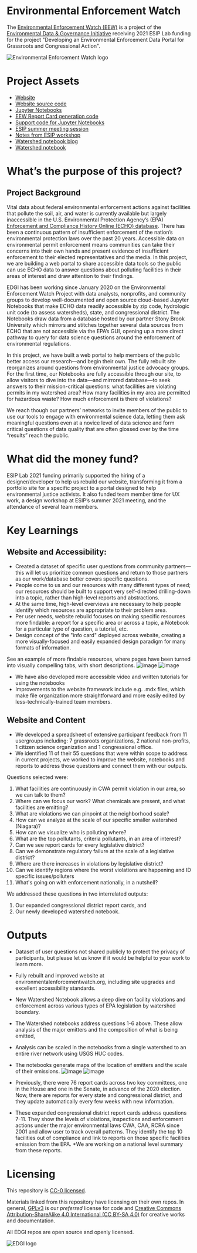 # Environmental Enforcement Watch
The [Environmental Enforcement Watch (EEW)](https://www.environmentalenforcementwatch.org/) is a project of the [Environmental Data & Governance Initiative](https://envirodatagov.org/) receiving 2021 ESIP Lab funding for the project "Developing an Environmental Enforcement Data Portal for Grassroots and Congressional Action".

![Environmental Enforcement Watch logo](https://www.environmentalenforcementwatch.org/static/bf7ebd06042a6474924e9b35fcf4d374/90171/eew-logo.png)

# Project Assets
* [Website](//environmentalenforcementwatch.org)
* [Website source code](https://github.com/edgi-govdata-archiving/EEW-Website)
* [Jupyter Notebooks](https://github.com/edgi-govdata-archiving/ECHO-Cross-Program)
* [EEW Report Card generation code](https://github.com/edgi-govdata-archiving/EEW-ReportCard-Data)
* [Support code for Jupyter Notebooks](https://github.com/edgi-govdata-archiving/ECHO_modules)
* [ESIP summer meeting session](https://2021esipsummermeeting.sched.com/event/b7bfcfb7b3efd99bd9dedaa8341a2b82)
* [Notes from ESIP workshop](https://docs.google.com/document/d/1xFD8Luv6u34uKQHh48znXWiykcFUiZpKfroBSn-1wls/edit)
* [Watershed notebook blog](https://envirodatagov.org/whats-in-my-watershed-a-tool-for-community-analysis-of-water-pollution-and-polluters/)
* [Watershed notebook](https://colab.research.google.com/github/edgi-govdata-archiving/ECHO-Watershed/blob/main/ECHO_Watershed.ipynb)

# What’s the purpose of this project?
## Project Background
Vital data about federal environmental enforcement actions against facilities that pollute the soil, air, and water is currently available but largely inaccessible in the U.S. Environmental Protection Agency’s (EPA) [Enforcement and Compliance History Online (ECHO) database](https://echo.epa.gov/). There has been a continuous pattern of insufficient enforcement of the nation’s environmental protection laws over the past 20 years. Accessible data on environmental permit enforcement means communities can take their concerns into their own hands and present evidence of insufficient enforcement to their elected representatives and the media.  In this project, we are building a web portal to share accessible data tools so the public can use ECHO data to answer questions about polluting facilities in their areas of interest and draw attention to their findings.

EDGI has been working since January 2020 on the Environmental Enforcement Watch Project with data analysts, nonprofits, and community groups to develop well-documented and open source cloud-based Jupyter Notebooks that make ECHO data readily accessible by zip code, hydrologic unit code (to assess watersheds), state, and congressional district. The Notebooks draw data from a database hosted by our partner Stony Brook University which mirrors and stitches together several data sources from ECHO that are not accessible via the EPA’s GUI, opening up a more direct pathway to query for data science questions around the enforcement of environmental regulations.

In this project, we have built a web portal to help members of the public better access our research—and begin their own. The fully rebuilt site reorganizes around questions from environmental justice advocacy groups. For the first time, our Notebooks are fully accessible through our site, to allow visitors to dive into the data—and mirrored database—to seek answers to their mission-critical questions: what facilities are violating permits in my watershed area? How many facilities in my area are permitted for hazardous waste? How much enforcement is there of violations?

We reach though our partners’ networks to invite members of the public to use our tools to engage with environmental science data, letting them ask meaningful questions even at a novice level of data science and form critical questions of data quality that are often glossed over by the time “results” reach the public.

# What did the money fund?
ESIP Lab 2021 funding primarily supported the hiring of a designer/developer to help us rebuild our website, transforming it from a portfolio site for a specific project to a portal designed to help environmental justice activists. It also funded team member time for UX work, a design workshop at ESIP’s summer 2021 meeting, and the attendance of several team members.

# Key Learnings

## Website and Accessibility:
* Created a dataset of specific user questions from community partners— this will let us prioritize common questions and return to those partners as our work/database better covers specific questions.
* People come to us and our resources with many different types of need; our resources should be built to support very self-directed drilling-down into a topic, rather than high-level reports and abstractions.
* At the same time, high-level overviews are necessary to help people identify which resources are appropriate to their problem area.
* Per user needs, website rebuild focuses on making specific resources more findable: a report for a specific area or across a topic, a Notebook for a particular type of question, a tutorial, etc.
* Design concept of the "info card" deployed across website, creating a more visually-focused and easily expanded design paradigm for many formats of information.

See an example of more findable resources, where pages have been turned into visually compelling tabs, with short descriptions.
![image](https://user-images.githubusercontent.com/454690/142068972-122bf52b-cc11-408f-8d33-d8b72ffa2744.png)
![image](https://user-images.githubusercontent.com/454690/142069028-e5d3a324-6351-4ab8-a697-623a65f4cc01.png)

* We have also developed more accessible video and written tutorials for using the notebooks
* Improvements to the website framework include e.g. .mdx files, which make file organization more straightforward and more easily edited by less-technically-trained team members.

## Website and Content
* We developed a spreadsheet of extensive participant feedback from 11 usergroups including: 7 grassroots organizations, 2 national non-profits, 1 citizen science organization and 1 congressional office.
* We identified 11 of their 55 questions that were within scope to address in current projects, we worked to improve the website, notebooks and reports to address those questions and connect them with our outputs. 

Questions selected were:
1. What facilities are continuously in CWA permit violation in our area, so we can talk to them?
1. Where can we focus our work? What chemicals are present, and what facilities are emitting?
1. What are violations we can pinpoint at the neighborhood scale?
1. How can we analyze at the scale of our specific smaller watershed (Niagara)?
1. How can we visualize who is polluting where?
1. What are the top pollutants, criteria pollutants, in an area of interest?
1. Can we see report cards for every legislative district?
1. Can we demonstrate regulatory failure at the scale of a legislative district?
1. Where are there increases in violations by legislative district?
1. Can we identify regions where the worst violations are happening and ID specific issues/polluters
1. What's going on with enforcement nationally, in a nutshell?

We addressed these questions in two interrelated outputs:
1. Our expanded congressional district report cards, and
2. Our newly developed watershed notebook.

# Outputs
* Dataset of user questions not shared publicly to protect the privacy of participants, but please let us know if it would be helpful to your work to learn more.
* Fully rebuilt and improved website at environmentalenforcementwatch.org, including site upgrades and excellent accessibility standards.

* New Watershed Notebook allows a deep dive on facility violations and enforcement across various types of EPA legislation by watershed boundary.
* The Watershed notebooks address questions 1-6 above. These allow analysis of the major emitters and the composition of what is being emitted, 
* Analysis can be scaled in the notebooks from a single watershed to an entire river network using USGS HUC codes.
* The notebooks generate maps of the location of emitters and the scale of their emissions.
![image](https://user-images.githubusercontent.com/454690/142069974-c292f236-0d1f-43b2-b2e4-788bb8bed79c.png)
![image](https://user-images.githubusercontent.com/454690/142070294-bc928426-3d3c-42f9-b268-7cff3d70e2d2.png)

* Previously, there were 76 report cards across two key committees, one in the House and one in the Senate, in advance of the 2020 election. Now, there are reports for every state and congressional district, and they update automatically every few weeks with new information.
* These expanded congressional district report cards address questions 7-11. They show the levels of violations, inspections and enforcement actions under the major environmental laws CWA, CAA, RCRA since 2001 and allow user to track overall patterns. They identify the top 10 facilities out of compliance and link to reports on those specific facilities emission from the EPA. *We are working on a national level summary from these reports.


# Licensing
This repository is [CC-0 licensed](https://github.com/ESIPFed/Environmental-Enforcement-Watch/blob/main/LICENSE).

Materials linked from this repository have licensing on their own repos. In general, [GPLv3](http://gplv3.fsf.org/) is our _preferred_ license for code and [Creative Commons Attribution-ShareAlike 4.0 International (CC BY-SA 4.0)](https://creativecommons.org/licenses/by-sa/4.0/) for creative works and documentation.

All EDGI repos are open source and openly licensed.

![EDGI logo](https://envirodatagov.org/wp-content/uploads/2017/03/EDGI_Logo-Horiz_Hi-Res_Transp.png)
